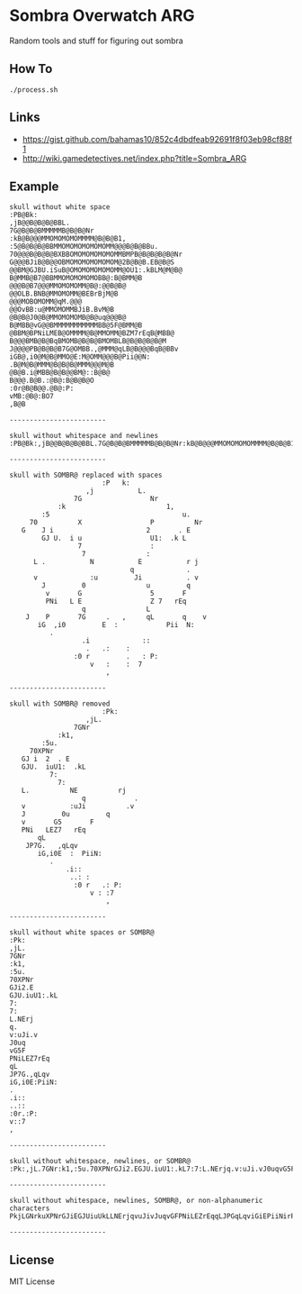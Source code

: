 Sombra Overwatch ARG
====================

Random tools and stuff for figuring out sombra

How To
------

    ./process.sh

Links
-----

- https://gist.github.com/bahamas10/852c4dbdfeab92691f8f03eb98cf88f1
- http://wiki.gamedetectives.net/index.php?title=Sombra_ARG

Example
-------

    skull without white space
    :PB@Bk:
    ,jB@@B@B@B@BBL.
    7G@B@B@BMMMMMB@B@B@Nr
    :kB@B@@@MMOMOMOMOMMMM@B@B@B1,
    :5@B@B@B@BBMMOMOMOMOMOMOMM@@@B@B@BBu.
    70@@@B@B@B@BXBBOMOMOMOMOMOMMBMPB@B@B@B@B@Nr
    G@@@BJiB@B@@OBMOMOMOMOMOMOM@2B@B@B.EB@B@S
    @@BM@GJBU.iSuB@OMOMOMOMOMOMM@OU1:.kBLM@M@B@
    B@MMB@B7@BBMMOMOMOMOMOBB@:B@BMM@B
    @@@B@B7@@@MMOMOMOMM@B@:@@B@B@
    @@OLB.BNB@MMOMOMM@BEBrBjM@B
    @@@MOBOMOMM@qM.@@@
    @@OvBB:u@MMOMOMMBJiB.BvM@B
    @B@B@J0@B@MMOMOMOMB@B@uq@@@B@
    B@MBB@vG@@BMMMMMMMMMMMBB@5F@BMM@B
    @BBM@BPNiLMEB@OMMMM@B@MMOMM@BZM7rEqB@MBB@
    B@@@BMB@B@BqBMOMB@B@B@BMOMBLB@B@B@B@B@M
    J@@@@PB@B@B@B7G@OMBB.,@MMM@qLB@B@@@BqB@BBv
    iGB@,i0@M@B@MMO@E:M@OMM@@@B@Pii@@N:
    .B@M@B@MMM@B@B@B@MMM@@@M@B
    @B@B.i@MBB@B@B@@BM@::B@B@
    B@@@.B@B.:@B@:B@B@B@O
    :0r@B@B@@.@B@:P:
    vMB:@B@:BO7
    ,B@B

    ------------------------

    skull without whitespace and newlines
    :PB@Bk:,jB@@B@B@B@BBL.7G@B@B@BMMMMMB@B@B@Nr:kB@B@@@MMOMOMOMOMMMM@B@B@B1,:5@B@B@B@BBMMOMOMOMOMOMOMM@@@B@B@BBu.70@@@B@B@B@BXBBOMOMOMOMOMOMMBMPB@B@B@B@B@NrG@@@BJiB@B@@OBMOMOMOMOMOMOM@2B@B@B.EB@B@S@@BM@GJBU.iSuB@OMOMOMOMOMOMM@OU1:.kBLM@M@B@B@MMB@B7@BBMMOMOMOMOMOBB@:B@BMM@B@@@B@B7@@@MMOMOMOMM@B@:@@B@B@@@OLB.BNB@MMOMOMM@BEBrBjM@B@@@MOBOMOMM@qM.@@@@@OvBB:u@MMOMOMMBJiB.BvM@B@B@B@J0@B@MMOMOMOMB@B@uq@@@B@B@MBB@vG@@BMMMMMMMMMMMBB@5F@BMM@B@BBM@BPNiLMEB@OMMMM@B@MMOMM@BZM7rEqB@MBB@B@@@BMB@B@BqBMOMB@B@B@BMOMBLB@B@B@B@B@MJ@@@@PB@B@B@B7G@OMBB.,@MMM@qLB@B@@@BqB@BBviGB@,i0@M@B@MMO@E:M@OMM@@@B@Pii@@N:.B@M@B@MMM@B@B@B@MMM@@@M@B@B@B.i@MBB@B@B@@BM@::B@B@B@@@.B@B.:@B@:B@B@B@O:0r@B@B@@.@B@:P:vMB:@B@:BO7,B@B

    ------------------------

    skull with SOMBR@ replaced with spaces
                           :P   k:                         
                       ,j           L.                     
                    7G                 Nr                  
                :k                         1,              
            :5                                 u.          
         70          X                 P          Nr       
       G    J i                       2       . E          
            GJ U.  i u                 U1:  .k L           
                     7                 :                   
                      7               :                    
          L .           N           E           r j        
                                  q             .          
          v             :u         Ji           . v        
            J         0               u         q          
             v       G                 5       F           
             PNi   L E                 Z 7   rEq           
                      q               L                    
        J    P       7G     .   ,     qL       q    v      
           iG  ,i0         E  :            Pii  N:         
              .                                            
                      .i             ::                    
                       .   .:    :                         
                    :0 r         .   : P:                  
                        v   :    :  7                      
                            ,          

    ------------------------

    skull with SOMBR@ removed
                           :Pk:                         
                       ,jL.                     
                    7GNr                  
                :k1,              
            :5u.          
         70XPNr       
       GJ i  2  . E     
       GJU.  iuU1:  .kL     
              7:            
                7:              
       L.          NE          rj     
                      q            .       
       v           :uJi          .v     
       J         0u         q     
       v       G5       F     
       PNi   LEZ7   rEq     
           qL         
        JP7G.   ,qLqv      
           iG,i0E  :  PiiN:         
              .                   
                  .i::                
                   ..: :                  
                    :0 r   .: P:                  
                        v : :7                      
                            ,       

    ------------------------

    skull without white spaces or SOMBR@
    :Pk:
    ,jL.
    7GNr
    :k1,
    :5u.
    70XPNr
    GJi2.E
    GJU.iuU1:.kL
    7:
    7:
    L.NErj
    q.
    v:uJi.v
    J0uq
    vG5F
    PNiLEZ7rEq
    qL
    JP7G.,qLqv
    iG,i0E:PiiN:
    .
    .i::
    ..::
    :0r.:P:
    v::7
    ,

    ------------------------

    skull without whitespace, newlines, or SOMBR@
    :Pk:,jL.7GNr:k1,:5u.70XPNrGJi2.EGJU.iuU1:.kL7:7:L.NErjq.v:uJi.vJ0uqvG5FPNiLEZ7rEqqLJP7G.,qLqviG,i0E:PiiN:..i::..:::0r.:P:v::7,

    ------------------------

    skull without whitespace, newlines, SOMBR@, or non-alphanumeric characters
    PkjLGNrkuXPNrGJiEGJUiuUkLLNErjqvuJivJuqvGFPNiLEZrEqqLJPGqLqviGiEPiiNirPv

    ------------------------


License
-------

MIT License
